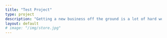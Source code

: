```yaml
---
title: "Test Project"
type: project
description: "Getting a new business off the ground is a lot of hard work. Here are five ideas you can use to find your first customers. Getting a new business off the ground is a lot of hard work. Here are five ideas you can use to find your first customers. Getting a new business off the ground is a lot of hard work. Here are five ideas you can use to find your first customers. Getting a new business off the ground is a lot of hard work. Here are five ideas you can use to find your first customers. Getting a new business off the ground is a lot of hard work. Here are five ideas you can use to find your first customers. sasd"
layout: default
# image: "/img/store.jpg"
---
```


